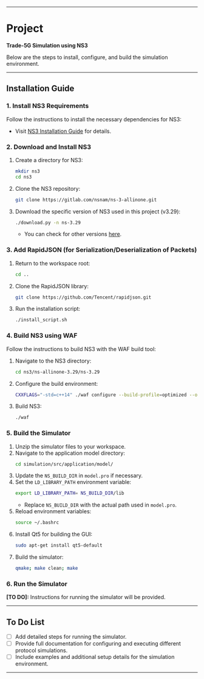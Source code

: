 
---

# Project
**Trade-5G Simulation using NS3**

Below are the steps to install, configure, and build the simulation environment.

---

## Installation Guide

### 1. Install NS3 Requirements
Follow the instructions to install the necessary dependencies for NS3:
- Visit [NS3 Installation Guide](https://www.nsnam.org/wiki/Installation) for details.

### 2. Download and Install NS3
1. Create a directory for NS3:
   ```bash
   mkdir ns3
   cd ns3
   ```
2. Clone the NS3 repository:
   ```bash
   git clone https://gitlab.com/nsnam/ns-3-allinone.git
   ```
3. Download the specific version of NS3 used in this project (v3.29):
   ```bash
   ./download.py -n ns-3.29
   ```
   - You can check for other versions [here](https://www.nsnam.org/).

### 3. Add RapidJSON (for Serialization/Deserialization of Packets)
1. Return to the workspace root:
   ```bash
   cd ..
   ```
2. Clone the RapidJSON library:
   ```bash
   git clone https://github.com/Tencent/rapidjson.git
   ```
3. Run the installation script:
   ```bash
   ./install_script.sh
   ```

### 4. Build NS3 using WAF
Follow the instructions to build NS3 with the WAF build tool:
1. Navigate to the NS3 directory:
   ```bash
   cd ns3/ns-allinone-3.29/ns-3.29
   ```
2. Configure the build environment:
   ```bash
   CXXFLAGS="-std=c++14" ./waf configure --build-profile=optimized --out=build/optimized --enable-static
   ```
3. Build NS3:
   ```bash
   ./waf
   ```

### 5. Build the Simulator
1. Unzip the simulator files to your workspace.
2. Navigate to the application model directory:
   ```bash
   cd simulation/src/application/model/
   ```
3. Update the `NS_BUILD_DIR` in `model.pro` if necessary.
4. Set the `LD_LIBRARY_PATH` environment variable:
   ```bash
   export LD_LIBRARY_PATH= NS_BUILD_DIR/lib
   ```
   - Replace `NS_BUILD_DIR` with the actual path used in `model.pro`.
5. Reload environment variables:
   ```bash
   source ~/.bashrc
   ```
6. Install Qt5 for building the GUI:
   ```bash
   sudo apt-get install qt5-default
   ```
7. Build the simulator:
   ```bash
   qmake; make clean; make
   ```

### 6. Run the Simulator
**[TO DO]:** Instructions for running the simulator will be provided.

---

## To Do List
- [ ] Add detailed steps for running the simulator.
- [ ] Provide full documentation for configuring and executing different protocol simulations.
- [ ] Include examples and additional setup details for the simulation environment.

---
